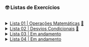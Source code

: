 <h3>🤓 Listas de Exercícios</h3>

</br>

<details>
  <summary><a href="#">Lista 01 | Operações Matemáticas</a> <a href="https://github.com/thaiscardosodemello/poo.exercicios/tree/master/src/main/java/com/poolista1">🔗</a></summary>

  <ol>
    <li><strong>Escreva um programa que faça a soma entre 2 números.</strong></li>
    <li><strong>Escreva um programa que pergunte o nome e o sobrenome do usuário e escreva na tela:</strong> "Olá, <em>usuário</em>".</li>
    <li><strong>Escreva uma calculadora que receba um valor em reais e converta para dólar. Considere o valor do dólar a R$5,25.</strong></li>
    <li><strong>Construa um algoritmo que leia um número inteiro na tela e responda o número antecessor e o sucessor.</strong></li>
    <li><strong>Construa um algoritmo que calcule o valor de um terreno baseado na sua área e valor por m².</strong></li>
    <li><strong>Construa um algoritmo que leia:</strong>
      <ol>
        <li>a distância percorrida por um veículo em km</li>
        <li>o total gasto em combustível em litros</li>
      </ol>
      <strong>No final, deverá ser respondido o consumo médio deste veículo em km/l.</strong>
    </li>
    <li><strong>Escreva um programa que receba quatro notas de um aluno e calcule a média aritmética dessas notas.</strong></li>
    <li><strong>Suponha que você trabalhe em um laboratório e seu colega mediu a temperatura de um objeto em Fahrenheit. Escreva um programa capaz de converter em Celsius.</strong></li>
  </ol>
  </br>
</details>

<details>
  <summary><a href="#">Lista 02 | Desvios Condicionais</a> <a href="https://github.com/thaiscardosodemello/poo.exercicios/tree/master/src/main/java/com/poolista2">🔗</a></summary>

  <ol>
    <li><strong>Escreva um programa que recebe um número digitado pelo usuário e responda se o número inserido é par ou ímpar ou 0.</strong></li>
    <li><strong>Desenvolva um algoritmo que seja capaz de receber dois números digitados pelo usuário e diga qual deles é maior.</strong></li>
    <li><strong>Um banco contratou você para que escreva um programa que será utilizado pelo usuário em um tablet. O programa irá fazer 3 perguntas e encaminhar o cliente para 2 filas. A fila comum e a fila preferencial. Se o cliente atender a uma das condições a seguir, ele deve ser encaminhado para a fila preferencial. As condições são:</strong>
      <ul>
        <li>Ter mais de 65 anos</li>
        <li>Ser deficiente</li>
        <li>Estar gestante</li>
      </ul>
    </li>
    <li><strong>Um cliente que promove eventos e solicitou um programa que seja capaz de identificar se uma pessoa é maior de idade. Pessoas com menos de 16 anos não podem entrar nos eventos. Entre 16 e 18 anos somente acompanhado pelos responsáveis. Maiores de 18 podem entrar normalmente.</strong></li>
    <li><strong>Crie um algoritmo que receba login e senha e verifique as credenciais. Caso algum deles estiver errado o programa deve retornar ao usuário quais das opções está errada, se é o login ou a senha</strong></li>
    <li><strong>Crie um programa que receba as notas de um aluno e informe se ele foi aprovado ou reprovado. Se o aluno ficar com média acima de 6 nas 2 primeiras provas ele passou. Senão o programa deverá perguntar a nota de recuperação que irá substituir a menor nota. A pergunta de recuperação deverá aparecer somente para os alunos que precisarem.</strong></li>
    <li><strong>Escreva um programa Identificador de Divisibilidade, isto é, que identifique se um determinado número informado pelo usuário é divisível por X (Que também deve ser informado pelo usuário)</strong></li>
    <li><strong>8. Crie um joguinho de perguntas e respostas múltipla escolha. O programa deverá fazer 5 perguntas (Uma por vez). Se ele errar 3 vezes ele perde o jogo. Se o usuário chegar até o final o programa deve exibir o número de acertos.</strong></li>
</br>
</details>

<details>
  <summary><a href="#">Lista 03 | Em andamento</a> <!--<a href="https://github.com/thaiscardosodemello/poo.exercicios/tree/master/src/main/java/com/poolista2">🔗</a>--></summary>
</br>
</details>

<details>
  <summary><a href="#">Lista 04 | Em andamento</a> <!--<a href="https://github.com/thaiscardosodemello/poo.exercicios/tree/master/src/main/java/com/poolista2">🔗</a>--></summary>
</br>
</details>
